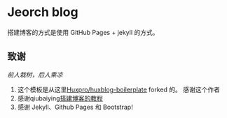 # Jeorch blog

搭建博客的方式是使用 GitHub Pages + jekyll 的方式。

## 致谢

*前人栽树，后人乘凉*

1. 这个模板是从这里[Huxpro/huxblog-boilerplate](https://github.com/Huxpro/huxblog-boilerplate)  forked 的。 感谢这个作者
2. 感谢qiubaiying[搭建博客的教程](https://www.jianshu.com/p/e68fba58f75c)
3. 感谢 Jekyll、Github Pages 和 Bootstrap!
